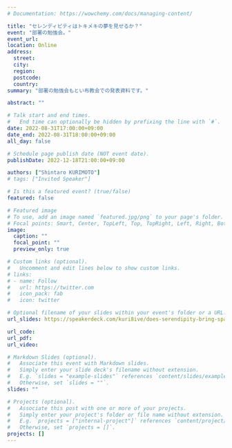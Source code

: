 ```yaml
---
# Documentation: https://wowchemy.com/docs/managing-content/

title: "セレンディピティはトキメキの夢を見せるか？"
event: "部署の勉強会。"
event_url:
location: Online
address:
  street:
  city:
  region:
  postcode:
  country:
summary: "部署の勉強会もとい布教会での発表資料です。"

abstract: ""

# Talk start and end times.
#   End time can optionally be hidden by prefixing the line with `#`.
date: 2022-08-31T17:00:00+09:00
date_end: 2022-08-31T18:00:00+09:00
all_day: false

# Schedule page publish date (NOT event date).
publishDate: 2022-12-18T21:00:00+09:00

authors: ["Shintaro KURIMOTO"]
# tags: ["Invited Speaker"]

# Is this a featured event? (true/false)
featured: false

# Featured image
# To use, add an image named `featured.jpg/png` to your page's folder. 
# Focal points: Smart, Center, TopLeft, Top, TopRight, Left, Right, BottomLeft, Bottom, BottomRight.
image:
  caption: ""
  focal_point: ""
  preview_only: true

# Custom links (optional).
#   Uncomment and edit lines below to show custom links.
# links:
# - name: Follow
#   url: https://twitter.com
#   icon_pack: fab
#   icon: twitter

# Optional filename of your slides within your event's folder or a URL.
url_slides: https://speakerdeck.com/kuri8ive/does-serendipity-bring-spark-joy

url_code:
url_pdf:
url_video:

# Markdown Slides (optional).
#   Associate this event with Markdown slides.
#   Simply enter your slide deck's filename without extension.
#   E.g. `slides = "example-slides"` references `content/slides/example-slides.md`.
#   Otherwise, set `slides = ""`.
slides: ""

# Projects (optional).
#   Associate this post with one or more of your projects.
#   Simply enter your project's folder or file name without extension.
#   E.g. `projects = ["internal-project"]` references `content/project/deep-learning/index.md`.
#   Otherwise, set `projects = []`.
projects: []
---
```


<script async class="speakerdeck-embed" data-id="4f1b3f23a32c49aa8636d12c400f1c53" data-ratio="1.77777777777778" src="//speakerdeck.com/assets/embed.js"></script>